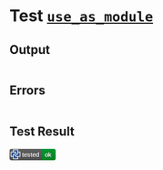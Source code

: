 # Test [`use_as_module`](/doc/structure/use.md#L72)

## Output

```,plain
```

## Errors

```,plain
```

## Test Result

![OK](/doc/structure/.test/use_as_module.png)
